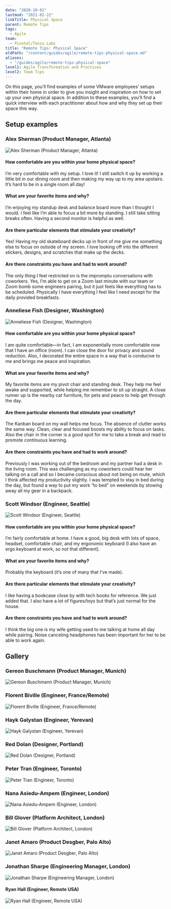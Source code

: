 ```yaml
---
date: "2020-10-01"
lastmod: "2021-02-22"
linkTitle: Physical Space
parent: Remote Tips
tags:
  - Agile
team:
  - Pivotal/Tanzu Labs
title: "Remote Tips: Physical Space"
oldPath: "/content/guides/agile/remote-tips-physical-space.md"
aliases:
  - "/guides/agile/remote-tips-physical-space"
level1: Agile Transformation and Practices
level2: Team Tips
---
```


On this page, you’ll find examples of some VMware employees’ setups within their home in order to give you insight and inspiration on how to set up your own physical space. In addition to these examples, you’ll find a quick interview with each practitioner about how and why they set up their space this way.

## Setup examples

### Alex Sherman (Product Manager, Atlanta)

![Alex Sherman (Product Manager, Atlanta)](images/alex-sherman.jpg)

#### How comfortable are you within your home physical space?

I’m very comfortable with my setup. I love it! I still switch it up by working a little bit in our dining room and then making my way up to my area upstairs. It’s hard to be in a single room all day!

#### What are your favorite items and why?

I’m enjoying my standup desk and balance board more than I thought I would. I feel like I’m able to focus a bit more by standing. I still take sitting breaks often. Having a second monitor is helpful as well.

#### Are there particular elements that stimulate your creativity?

Yes! Having my old skateboard decks up in front of me give me something else to focus on outside of my screen. I love looking off into the different stickers, designs, and scratches that make up the decks.

#### Are there constraints you have and had to work around?

The only thing I feel restricted on is the impromptu conversations with coworkers. Yes, I’m able to get on a Zoom last minute with our team or Zoom bomb some engineers pairing, but it just feels like everything has to be scheduled. Physically I have everything I feel like I need except for the daily provided breakfasts.

### Anneliese Fish (Designer, Washington)

![Anneliese Fish (Designer, Washington)](images/anneliese-fish.jpg)

#### How comfortable are you within your home physical space?

I am quite comfortable—in fact, I am exponentially more comfortable now that I have an office (room). I can close the door for privacy and sound reduction. Also, I decorated the entire space in a way that is conducive to me and brings me peace and inspiration.

#### What are your favorite items and why?

My favorite items are my pivot chair and standing desk. They help me feel awake and supported, while helping me remember to sit up straight. A close runner up is the nearby cat furniture, for pets and peace to help get through the day.

#### Are there particular elements that stimulate your creativity?

The Kanban board on my wall helps me focus. The absence of clutter works the same way. Clean, clear and focused boosts my ability to focus on tasks. Also the chair in the corner is a good spot for me to take a break and read to promote continuous learning.

#### Are there constraints you have and had to work around?

Previously I was working out of the bedroom and my partner had a desk in the living room. This was challenging as my coworkers could hear her talking on a call and so I became conscious about not being on mute, which I think affected my productivity slightly. I was tempted to stay in bed during the day, but found a way to put my work “to bed” on weekends by stowing away all my gear in a backpack.

### Scott Windsor (Engineer, Seattle)

![Scott Windsor (Engineer, Seattle)](images/scott-windsor.jpg)

#### How comfortable are you within your home physical space?

I’m fairly comfortable at home. I have a good, big desk with lots of space, headset, comfortable chair, and my ergonomic keyboard (I also have an ergo keyboard at work, so not that different).

#### What are your favorite items and why?

Probably the keyboard (it’s one of many that I’ve made).

#### Are there particular elements that stimulate your creativity?

I like having a bookcase close by with tech books for reference. We just added that. I also have a lot of figures/toys but that’s just normal for the house.

#### Are there constraints you have and had to work around?

I think the big one is my wife getting used to me talking at home all day while pairing. Noise canceling headphones has been important for her to be able to work again.

## Gallery

### Gereon Buschmann (Product Manager, Munich)

![Gereon Buschmann (Product Manager, Munich)](images/gereon-buschmann.jpg)

### Florent Biville (Engineer, France/Remote)

![Florent Biville (Engineer, France/Remote)](images/florent-biville.jpg)

### Hayk Galystan (Engineer, Yerevan)

![Hayk Galystan (Engineer, Yerevan)](images/hayk-galystan.jpg)

### Red Dolan (Designer, Portland)

![Red Dolan (Designer, Portland)](images/red-dolan.jpg)

### Peter Tran (Engineer, Toronto)

![Peter Tran (Engineer, Toronto)](images/peter-tran.jpg)

### Nana Asiedu-Ampem (Engineer, London)

![Nana Asiedu-Ampem (Engineer, London)](images/nana-asiedu.jpg)

### Bill Glover (Platform Architect, London)

![Bill Glover (Platform Architect, London)](images/bill-glover.jpg)

### Janet Amaro (Product Desgber, Palo Alto)

![Janet Amaro (Product Desgber, Palo Alto)](images/janet-amaro.jpg)

### Jonathan Sharpe (Engineering Manager, London)

![Jonathan Sharpe (Engineering Manager, London)](images/jonathan-sharpe.jpg)

#### Ryan Hall (Engineer, Remote USA)

![Ryan Hall (Engineer, Remote USA)](images/ryan-hall.jpg)

<script>
    $(document).ready(function () {
        // Take all images in the "remote-physical-space", and wrap them in
        // an <a> tag with appropriate attributes.
        // We do this instead of using HTML in the .md file because:
        // 1. It keeps the .md file nice and understandable
        // 2. The src of markdown images may be modified by Hugo at build time.
        //    Therefore, it should be used as a source of truth for paths, rather
        //    than hardcoding path in some HTML.
        $('img')
            .filter(function(_, element) {
                return $(element).attr('src').indexOf('remote-physical-space') !== -1;
            })
            .wrap(function() {
                var element = $(this);
                var src = element.attr('src');
                var title = element.attr('alt');

                return $('<a></a>')
                    .attr('href', src)
                    .attr('title', title)
                    .attr('rel', 'gallery');
            });

        // Make all those "<a>" tags part of a lightbox gallery
        $("a[rel='gallery']").fancybox();
    });

</script>
